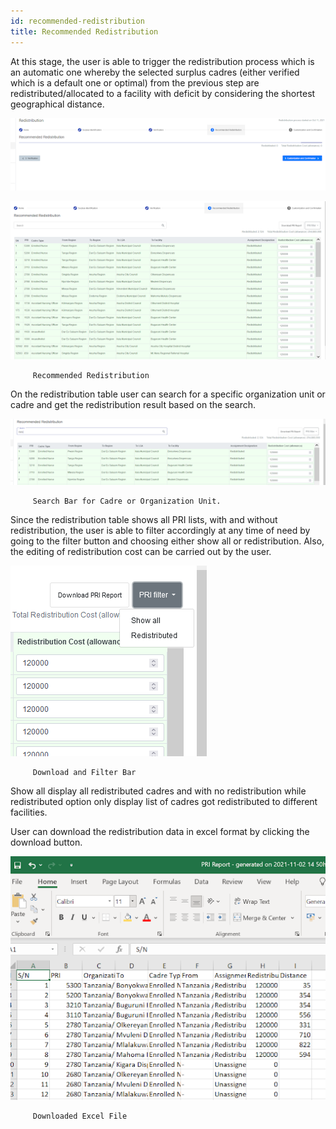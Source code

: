 ```yaml
---
id: recommended-redistribution
title: Recommended Redistribution
---
```


At this stage, the user is able to trigger the redistribution process which is an automatic one whereby the selected surplus cadres (either verified which is a default one or optimal) from the previous step are redistributed/allocated to a facility with deficit by considering the shortest geographical distance.

![img alt](/img/rec_redistr1.png)

![img alt](/img/rec_redistr2.png)

         Recommended Redistribution

On the redistribution table user can search for a specific organization unit or cadre and get the redistribution result based on the search.

![img alt](/img/rec_redistr3.png)

         Search Bar for Cadre or Organization Unit.

Since the redistribution table shows all PRI lists, with and without redistribution, the user is able to filter accordingly at any time of need by going to the filter button and choosing either show all or redistribution. Also, the editing of redistribution cost can be carried out by the user.

![img alt](/img/rec_redistr4.png)

         Download and Filter Bar

Show all display all redistributed cadres and with no redistribution while redistributed option only display list of cadres got redistributed to different facilities.

User can download the redistribution data in excel format by clicking the download button.

![img alt](/img/rec_redistr5.png)

         Downloaded Excel File
